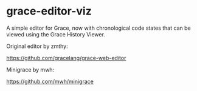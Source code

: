 grace-editor-viz
======

A simple editor for Grace, now with chronological code states that
can be viewed using the Grace History Viewer.


Original editor by zmthy: 

https://github.com/gracelang/grace-web-editor

Minigrace by mwh:

https://github.com/mwh/minigrace
